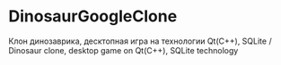# DinosaurGoogleClone
Клон динозаврика, десктопная игра на технологии Qt(C++), SQLite / Dinosaur clone, desktop game on Qt(C++), SQLite technology 
